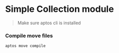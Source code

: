 # Simple Collection module

> Make sure aptos cli is installed

### Compile move files

```bash
aptos move compile
```
